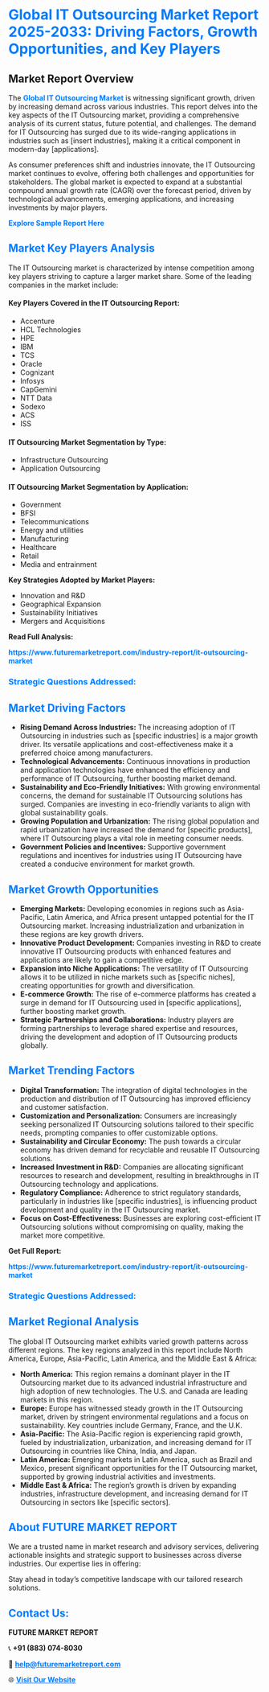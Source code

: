 <h1 style="color: #007BFF;">Global IT Outsourcing Market Report 2025-2033: Driving Factors, Growth Opportunities, and Key Players</h1>

<section id="overview">
<h2>Market Report Overview</h2>
<p>The <a href="https://www.futuremarketreport.com/industry-report/it-outsourcing-market" style="color: #007BFF; text-decoration: none;"><strong>Global IT Outsourcing Market</strong></a> is witnessing significant growth, driven by increasing demand across various industries. This report delves into the key aspects of the IT Outsourcing market, providing a comprehensive analysis of its current status, future potential, and challenges. The demand for IT Outsourcing has surged due to its wide-ranging applications in industries such as [insert industries], making it a critical component in modern-day [applications].</p>
<p>As consumer preferences shift and industries innovate, the IT Outsourcing market continues to evolve, offering both challenges and opportunities for stakeholders. The global market is expected to expand at a substantial compound annual growth rate (CAGR) over the forecast period, driven by technological advancements, emerging applications, and increasing investments by major players.</p>
</section>

<section id="overview">
<p><a href="https://www.futuremarketreport.com/request-sample/reportId=63485" style="color: #007BFF; text-decoration: none;"><strong>Explore Sample Report Here</strong></a></p>
</section>

<section id="key-players">
<h2 style="color: #007BFF;">Market Key Players Analysis</h2>
<p>The IT Outsourcing market is characterized by intense competition among key players striving to capture a larger market share. Some of the leading companies in the market include:</p>
<h4>Key Players Covered in the IT Outsourcing Report:</h4>
<ul><li>Accenture</li><li>HCL Technologies</li><li>HPE</li><li>IBM</li><li>TCS</li><li>Oracle</li><li>Cognizant</li><li>Infosys</li><li>CapGemini</li><li>NTT Data</li><li>Sodexo</li><li>ACS</li><li>ISS</li></ul>
<h4>IT Outsourcing Market Segmentation by Type:</h4>
<ul><li>Infrastructure Outsourcing</li><li>Application Outsourcing</li></ul>

<h4>IT Outsourcing Market Segmentation by Application:</h4>
<ul><li>Government</li><li>BFSI</li><li>Telecommunications</li><li>Energy and utilities</li><li>Manufacturing</li><li>Healthcare</li><li>Retail</li><li>Media and entrainment</li></ul>
<p><strong>Key Strategies Adopted by Market Players:</strong></p>
<ul>
<li>Innovation and R&D</li>
<li>Geographical Expansion</li>
<li>Sustainability Initiatives</li>
<li>Mergers and Acquisitions</li>
</ul>
</section>

<section>
<p><strong>Read Full Analysis: </strong></p><a href="https://www.futuremarketreport.com/industry-report/it-outsourcing-market" style="color: #007BFF; text-decoration: none;"><strong>https://www.futuremarketreport.com/industry-report/it-outsourcing-market</strong></a>
<h3 style="color: #007BFF;">Strategic Questions Addressed:</h3>
</section>

<section id="driving-factors">
<h2 style="color: #007BFF;">Market Driving Factors</h2>
<ul>
<li><strong>Rising Demand Across Industries:</strong> The increasing adoption of IT Outsourcing in industries such as [specific industries] is a major growth driver. Its versatile applications and cost-effectiveness make it a preferred choice among manufacturers.</li>
<li><strong>Technological Advancements:</strong> Continuous innovations in production and application technologies have enhanced the efficiency and performance of IT Outsourcing, further boosting market demand.</li>
<li><strong>Sustainability and Eco-Friendly Initiatives:</strong> With growing environmental concerns, the demand for sustainable IT Outsourcing solutions has surged. Companies are investing in eco-friendly variants to align with global sustainability goals.</li>
<li><strong>Growing Population and Urbanization:</strong> The rising global population and rapid urbanization have increased the demand for [specific products], where IT Outsourcing plays a vital role in meeting consumer needs.</li>
<li><strong>Government Policies and Incentives:</strong> Supportive government regulations and incentives for industries using IT Outsourcing have created a conducive environment for market growth.</li>
</ul>
</section>

<section id="growth-opportunities">
<h2 style="color: #007BFF;">Market Growth Opportunities</h2>
<ul>
<li><strong>Emerging Markets:</strong> Developing economies in regions such as Asia-Pacific, Latin America, and Africa present untapped potential for the IT Outsourcing market. Increasing industrialization and urbanization in these regions are key growth drivers.</li>
<li><strong>Innovative Product Development:</strong> Companies investing in R&D to create innovative IT Outsourcing products with enhanced features and applications are likely to gain a competitive edge.</li>
<li><strong>Expansion into Niche Applications:</strong> The versatility of IT Outsourcing allows it to be utilized in niche markets such as [specific niches], creating opportunities for growth and diversification.</li>
<li><strong>E-commerce Growth:</strong> The rise of e-commerce platforms has created a surge in demand for IT Outsourcing used in [specific applications], further boosting market growth.</li>
<li><strong>Strategic Partnerships and Collaborations:</strong> Industry players are forming partnerships to leverage shared expertise and resources, driving the development and adoption of IT Outsourcing products globally.</li>
</ul>
</section>

<section id="trending-factors">
<h2 style="color: #007BFF;">Market Trending Factors</h2>
<ul>
<li><strong>Digital Transformation:</strong> The integration of digital technologies in the production and distribution of IT Outsourcing has improved efficiency and customer satisfaction.</li>
<li><strong>Customization and Personalization:</strong> Consumers are increasingly seeking personalized IT Outsourcing solutions tailored to their specific needs, prompting companies to offer customizable options.</li>
<li><strong>Sustainability and Circular Economy:</strong> The push towards a circular economy has driven demand for recyclable and reusable IT Outsourcing solutions.</li>
<li><strong>Increased Investment in R&D:</strong> Companies are allocating significant resources to research and development, resulting in breakthroughs in IT Outsourcing technology and applications.</li>
<li><strong>Regulatory Compliance:</strong> Adherence to strict regulatory standards, particularly in industries like [specific industries], is influencing product development and quality in the IT Outsourcing market.</li>
<li><strong>Focus on Cost-Effectiveness:</strong> Businesses are exploring cost-efficient IT Outsourcing solutions without compromising on quality, making the market more competitive.</li>
</ul>
</section>

<section>
<p><strong>Get Full Report: </strong></p><a href="https://www.futuremarketreport.com/industry-report/it-outsourcing-market" style="color: #007BFF; text-decoration: none;"><strong>https://www.futuremarketreport.com/industry-report/it-outsourcing-market</strong></a>
<h3 style="color: #007BFF;">Strategic Questions Addressed:</h3>
</section>


<section id="regional-analysis">
<h2 style="color: #007BFF;">Market Regional Analysis</h2>
<p>The global IT Outsourcing market exhibits varied growth patterns across different regions. The key regions analyzed in this report include North America, Europe, Asia-Pacific, Latin America, and the Middle East & Africa:</p>
<ul>
<li><strong>North America:</strong> This region remains a dominant player in the IT Outsourcing market due to its advanced industrial infrastructure and high adoption of new technologies. The U.S. and Canada are leading markets in this region.</li>
<li><strong>Europe:</strong> Europe has witnessed steady growth in the IT Outsourcing market, driven by stringent environmental regulations and a focus on sustainability. Key countries include Germany, France, and the U.K.</li>
<li><strong>Asia-Pacific:</strong> The Asia-Pacific region is experiencing rapid growth, fueled by industrialization, urbanization, and increasing demand for IT Outsourcing in countries like China, India, and Japan.</li>
<li><strong>Latin America:</strong> Emerging markets in Latin America, such as Brazil and Mexico, present significant opportunities for the IT Outsourcing market, supported by growing industrial activities and investments.</li>
<li><strong>Middle East & Africa:</strong> The region’s growth is driven by expanding industries, infrastructure development, and increasing demand for IT Outsourcing in sectors like [specific sectors].</li>
</ul>
</section>

<footer>
<h2 style="color: #007BFF;">About FUTURE MARKET REPORT</h2>
<p>We are a trusted name in market research and advisory services, delivering actionable insights and strategic support to businesses across diverse industries. Our expertise lies in offering:</p>

<p>Stay ahead in today’s competitive landscape with our tailored research solutions.</p>

<h2 style="color: #007BFF;">Contact Us:</h2>
<p><strong>FUTURE MARKET REPORT</strong></p>
<p>📞 <strong>+91 (883) 074-8030</strong></p>
<p>📧 <strong><a href="mailto:help@futuremarketreport.com" style="color: #007BFF;">help@futuremarketreport.com</a></strong></p>
<p>🌐 <strong><a href="https://www.futuremarketreport.com/" style="color: #007BFF;">Visit Our Website</a></strong></p>
</footer>